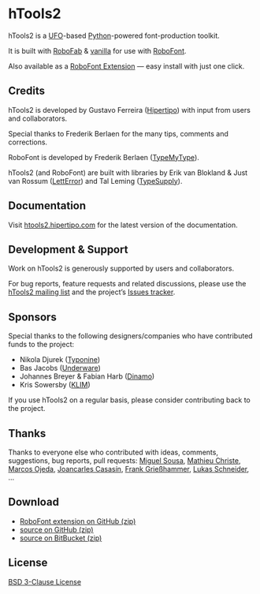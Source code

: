 # hTools2

hTools2 is a [UFO](http://unifiedfontobject.org/)-based [Python](http://python.org/)-powered font-production toolkit.

It is built with [RoboFab](http://robofab.org) & [vanilla](http://code.typesupply.com/wiki/Vanilla) for use with [RoboFont](http://robofont.com/).

Also available as a [RoboFont Extension](https://github.com/gferreira/hTools2_extension) — easy install with just one click.

## Credits

hTools2 is developed by Gustavo Ferreira ([Hipertipo](http://hipertipo.com)) with input from users and collaborators.

Special thanks to Frederik Berlaen for the many tips, comments and corrections.

RoboFont is developed by Frederik Berlaen ([TypeMyType](http://typemytype.com)).

hTools2 (and RoboFont) are built with libraries by Erik van Blokland & Just van Rossum ([LettError](http://letterror.com)) and Tal Leming ([TypeSupply](http://typesupply.com)).

## Documentation

Visit [htools2.hipertipo.com](http://htools2.hipertipo.com/) for the latest version of the documentation.

## Development & Support

Work on hTools2 is generously supported by users and collaborators.

For bug reports, feature requests and related discussions, please use the [hTools2 mailing list](http://lists.hipertipo.com/listinfo/htools2) and the project’s [Issues tracker](https://github.com/gferreira/hTools2/issues).

## Sponsors

Special thanks to the following designers/companies who have contributed funds to the project:

- Nikola Djurek ([Typonine](http://typonine.com/))
- Bas Jacobs ([Underware](http://underware.nl/))
- Johannes Breyer & Fabian Harb ([Dinamo](http://dinamo.us/))
- Kris Sowersby ([KLIM](http://klim.co.nz/))

If you use hTools2 on a regular basis, please consider contributing back to the project.

## Thanks

Thanks to everyone else who contributed with ideas, comments, suggestions, bug reports, pull requests: [Miguel Sousa](http://adhesiontext.com/), [Mathieu Christe](http://grafix.bulbfactory.ch/), [Marcos Ojeda](http://generic.cx/), [Joancarles Casasín](http://casasin.com/), [Frank Grießhammer](http://frgr.de/), [Lukas Schneider](http://snider-inc.de/), …

## Download

- [RoboFont extension on GitHub (zip)](https://github.com/gferreira/hTools2_extension/master.zip)
- [source on GitHub (zip)](https://github.com/gferreira/hTools2/archive/master.zip)
- [source on BitBucket (zip)](https://bitbucket.org/hipertipo/htools2/get/master.zip)

## License

[BSD 3-Clause License](http://www.opensource.org/licenses/BSD-3-Clause)
